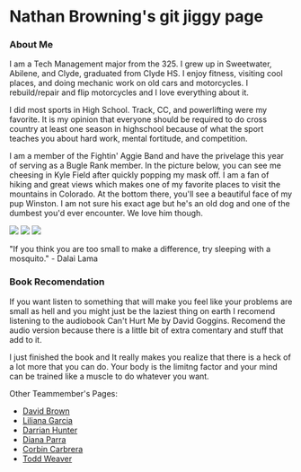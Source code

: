 # Nathan Browning's git jiggy page

### About Me
I am a Tech Management major from the 325. I grew up in Sweetwater, Abilene, and Clyde, graduated from Clyde HS. I enjoy fitness, visiting cool places, and doing mechanic work on old cars and motorcycles. I rebuild/repair and flip motorcycles and I love everything about it. 

I did most sports in High School. Track, CC, and powerlifting were my favorite. It is my opinion that everyone should be required to do cross country at least one season in highschool because of what the sport teaches you about hard work, mental fortitude, and competition. 

I am a member of the Fightin' Aggie Band and have the privelage this year of serving as a Bugle Rank member. In the picture below, you can see me cheesing in Kyle Field after quickly popping my mask off. I am a fan of hiking and great views which makes one of my favorite places to visit the mountains in Colorado. At the bottom there, you'll see a beautiful face of my pup Winston. I am not sure his exact age but he's an old dog and one of the dumbest you'd ever encounter. We love him though. 

<img src="https://gvgtw.github.io/tcmg412-project2/images/nathan.jpg">
<img src="https://gvgtw.github.io/tcmg412-project2/images/nathan-mountain.jpg">
<img src="https://gvgtw.github.io/tcmg412-project2/images/winston.jpg">


"If you think you are too small to make a difference, try sleeping with a mosquito." - Dalai Lama

### Book Recomendation
If you want listen to something that will make you feel like your problems are small as hell and you might just be the laziest thing on earth I recomend listening to the audiobook Can't Hurt Me by David Goggins. Recomend the audio version because there is a little bit of extra comentary and stuff that add to it.

I just finished the book and It really makes you realize that there is a heck of a lot more that you can do. Your body is the limitng factor and your mind can be trained like a muscle to do whatever you want. 


Other Teammember's Pages:
 * [David Brown](https://gvgtw.github.io/tcmg412-project2/David)
 * [Liliana Garcia](https://gvgtw.github.io/tcmg412-project2/liliana)
 * [Darrian Hunter](https://gvgtw.github.io/tcmg412-project2/Darrian)
 * [Diana Parra](https://gvgtw.github.io/tcmg412-project2/Diana)
 * [Corbin Carbrera](https://gvgtw.github.io/tcmg412-project2/index)
 * [Todd Weaver](https://gvgtw.github.io/tcmg412-project2/Todd)

